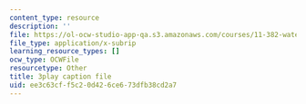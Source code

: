 ```yaml
---
content_type: resource
description: ''
file: https://ol-ocw-studio-app-qa.s3.amazonaws.com/courses/11-382-water-diplomacy-spring-2021/ee3c63cff5c20d426ce673dfb38cd2a7_oqOtuChgsz4.srt
file_type: application/x-subrip
learning_resource_types: []
ocw_type: OCWFile
resourcetype: Other
title: 3play caption file
uid: ee3c63cf-f5c2-0d42-6ce6-73dfb38cd2a7
---
```

